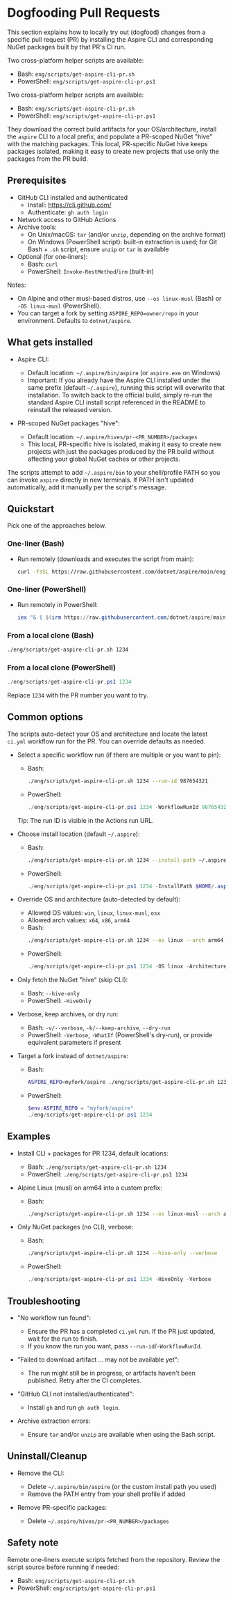 # Dogfooding Pull Requests

This section explains how to locally try out (dogfood) changes from a specific pull request (PR) by installing the Aspire CLI and corresponding NuGet packages built by that PR's CI run.

Two cross-platform helper scripts are available:
- Bash: `eng/scripts/get-aspire-cli-pr.sh`
- PowerShell: `eng/scripts/get-aspire-cli-pr.ps1`

Two cross-platform helper scripts are available:
- Bash: `eng/scripts/get-aspire-cli-pr.sh`
- PowerShell: `eng/scripts/get-aspire-cli-pr.ps1`

They download the correct build artifacts for your OS/architecture, install the `aspire` CLI to a local prefix, and populate a PR-scoped NuGet "hive" with the matching packages. This local, PR-specific NuGet hive keeps packages isolated, making it easy to create new projects that use only the packages from the PR build.

## Prerequisites

- GitHub CLI installed and authenticated
  - Install: https://cli.github.com/
  - Authenticate: `gh auth login`
- Network access to GitHub Actions
- Archive tools:
  - On Unix/macOS: `tar` (and/or `unzip`, depending on the archive format)
  - On Windows (PowerShell script): built‑in extraction is used; for Git Bash + `.sh` script, ensure `unzip` or `tar` is available
- Optional (for one‑liners):
  - Bash: `curl`
  - PowerShell: `Invoke-RestMethod`/`irm` (built-in)

Notes:
- On Alpine and other musl-based distros, use `--os linux-musl` (Bash) or `-OS linux-musl` (PowerShell).
- You can target a fork by setting `ASPIRE_REPO=owner/repo` in your environment. Defaults to `dotnet/aspire`.

## What gets installed

- Aspire CLI:
  - Default location: `~/.aspire/bin/aspire` (or `aspire.exe` on Windows)
  - Important: If you already have the Aspire CLI installed under the same prefix (default `~/.aspire`), running this script will overwrite that installation. To switch back to the official build, simply re-run the standard Aspire CLI install script referenced in the README to reinstall the released version.

- PR-scoped NuGet packages "hive":
  - Default location: `~/.aspire/hives/pr-<PR_NUMBER>/packages`
  - This local, PR-specific hive is isolated, making it easy to create new projects with just the packages produced by the PR build without affecting your global NuGet caches or other projects.

The scripts attempt to add `~/.aspire/bin` to your shell/profile PATH so you can invoke `aspire` directly in new terminals. If PATH isn't updated automatically, add it manually per the script's message.

## Quickstart

Pick one of the approaches below.

### One-liner (Bash)

- Run remotely (downloads and executes the script from main):
  ```bash
  curl -fsSL https://raw.githubusercontent.com/dotnet/aspire/main/eng/scripts/get-aspire-cli-pr.sh | bash -s -- 1234
  ```

### One-liner (PowerShell)

- Run remotely in PowerShell:
  ```powershell
  iex "& { $(irm https://raw.githubusercontent.com/dotnet/aspire/main/eng/scripts/get-aspire-cli-pr.ps1) } 1234"
  ```

### From a local clone (Bash)

```bash
./eng/scripts/get-aspire-cli-pr.sh 1234
```

### From a local clone (PowerShell)

```powershell
./eng/scripts/get-aspire-cli-pr.ps1 1234
```

Replace `1234` with the PR number you want to try.

## Common options

The scripts auto-detect your OS and architecture and locate the latest `ci.yml` workflow run for the PR. You can override defaults as needed.

- Select a specific workflow run (if there are multiple or you want to pin):
  - Bash:
    ```bash
    ./eng/scripts/get-aspire-cli-pr.sh 1234 --run-id 987654321
    ```
  - PowerShell:
    ```powershell
    ./eng/scripts/get-aspire-cli-pr.ps1 1234 -WorkflowRunId 987654321
    ```
  Tip: The run ID is visible in the Actions run URL.

- Choose install location (default `~/.aspire`):
  - Bash:
    ```bash
    ./eng/scripts/get-aspire-cli-pr.sh 1234 --install-path ~/.aspire-pr
    ```
  - PowerShell:
    ```powershell
    ./eng/scripts/get-aspire-cli-pr.ps1 1234 -InstallPath $HOME/.aspire-pr
    ```

- Override OS and architecture (auto-detected by default):
  - Allowed OS values: `win`, `linux`, `linux-musl`, `osx`
  - Allowed arch values: `x64`, `x86`, `arm64`
  - Bash:
    ```bash
    ./eng/scripts/get-aspire-cli-pr.sh 1234 --os linux --arch arm64
    ```
  - PowerShell:
    ```powershell
    ./eng/scripts/get-aspire-cli-pr.ps1 1234 -OS linux -Architecture arm64
    ```

- Only fetch the NuGet "hive" (skip CLI):
  - Bash: `--hive-only`
  - PowerShell: `-HiveOnly`

- Verbose, keep archives, or dry run:
  - Bash: `-v/--verbose`, `-k/--keep-archive`, `--dry-run`
  - PowerShell: `-Verbose`, `-WhatIf` (PowerShell's dry-run), or provide equivalent parameters if present

- Target a fork instead of `dotnet/aspire`:
  - Bash:
    ```bash
    ASPIRE_REPO=myfork/aspire ./eng/scripts/get-aspire-cli-pr.sh 1234
    ```
  - PowerShell:
    ```powershell
    $env:ASPIRE_REPO = "myfork/aspire"
    ./eng/scripts/get-aspire-cli-pr.ps1 1234
    ```

## Examples

- Install CLI + packages for PR 1234, default locations:
  - Bash: `./eng/scripts/get-aspire-cli-pr.sh 1234`
  - PowerShell: `./eng/scripts/get-aspire-cli-pr.ps1 1234`

- Alpine Linux (musl) on arm64 into a custom prefix:
  - Bash:
    ```bash
    ./eng/scripts/get-aspire-cli-pr.sh 1234 --os linux-musl --arch arm64 --install-path ~/.aspire-alpine
    ```

- Only NuGet packages (no CLI), verbose:
  - Bash:
    ```bash
    ./eng/scripts/get-aspire-cli-pr.sh 1234 --hive-only --verbose
    ```
  - PowerShell:
    ```powershell
    ./eng/scripts/get-aspire-cli-pr.ps1 1234 -HiveOnly -Verbose
    ```

## Troubleshooting

- "No workflow run found":
  - Ensure the PR has a completed `ci.yml` run. If the PR just updated, wait for the run to finish.
  - If you know the run you want, pass `--run-id`/`-WorkflowRunId`.

- "Failed to download artifact … may not be available yet":
  - The run might still be in progress, or artifacts haven't been published. Retry after the CI completes.

- "GitHub CLI not installed/authenticated":
  - Install `gh` and run `gh auth login`.

- Archive extraction errors:
  - Ensure `tar` and/or `unzip` are available when using the Bash script.

## Uninstall/Cleanup

- Remove the CLI:
  - Delete `~/.aspire/bin/aspire` (or the custom install path you used)
  - Remove the PATH entry from your shell profile if added

- Remove PR-specific packages:
  - Delete `~/.aspire/hives/pr-<PR_NUMBER>/packages`

## Safety note

Remote one-liners execute scripts fetched from the repository. Review the script source before running if needed:
- Bash: `eng/scripts/get-aspire-cli-pr.sh`
- PowerShell: `eng/scripts/get-aspire-cli-pr.ps1`